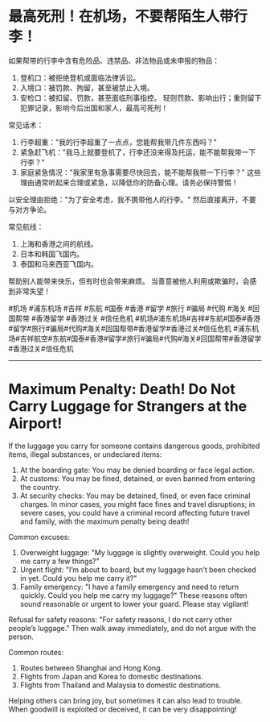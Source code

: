 # 最高死刑！在机场，不要帮陌生人带行李！

如果帮带的行李中含有危险品、违禁品、非法物品或未申报的物品：
1. 登机口：被拒绝登机或面临法律诉讼。
2. 入境口：被罚款、拘留，甚至被禁止入境。
3. 安检口：被扣留、罚款，甚至面临刑事指控。
轻则罚款、影响出行；重则留下犯罪记录，影响今后出国和家人，最高可死刑！

常见话术：
1. 行李超重："我的行李超重了一点点，您能帮我带几件东西吗？"
2. 紧急赶飞机："我马上就要登机了，行李还没来得及托运，能不能帮我带一下行李？"
3. 家庭紧急情况："我家里有急事需要尽快回去，能不能帮我带一下行李？"
这些理由通常听起来合理或紧急，以降低你的防备心理。请务必保持警惕！

以安全理由拒绝："为了安全考虑，我不携带他人的行李。"
然后直接离开，不要与对方争论。

常见航线：
1. 上海和香港之间的航线。
2. 日本和韩国飞国内。
3. 泰国和马来西亚飞国内。

帮助别人能带来快乐，但有时也会带来麻烦。
当善意被他人利用或欺骗时，会感到非常失望！

#机场 #浦东机场 #吉祥 #东航 #国泰 #香港 #留学 #旅行 #骗局 #代购 #海关 #回国帮带 #香港留学 #香港过关 #信任危机
#机场#浦东机场#吉祥#东航#国泰#香港#留学#旅行#骗局#代购#海关#回国帮带#香港留学#香港过关#信任危机
#浦东机场#吉祥航空#东航#国泰#香港#留学#旅行#骗局#代购#海关#回国帮带#香港留学#香港过关#信任危机

---

# Maximum Penalty: Death! Do Not Carry Luggage for Strangers at the Airport!

If the luggage you carry for someone contains dangerous goods, prohibited items, illegal substances, or undeclared items:
1. At the boarding gate: You may be denied boarding or face legal action.
2. At customs: You may be fined, detained, or even banned from entering the country.
3. At security checks: You may be detained, fined, or even face criminal charges.
In minor cases, you might face fines and travel disruptions; in severe cases, you could have a criminal record affecting future travel and family, with the maximum penalty being death!

Common excuses:
1. Overweight luggage: "My luggage is slightly overweight. Could you help me carry a few things?"
2. Urgent flight: "I’m about to board, but my luggage hasn’t been checked in yet. Could you help me carry it?"
3. Family emergency: "I have a family emergency and need to return quickly. Could you help me carry my luggage?"
These reasons often sound reasonable or urgent to lower your guard. Please stay vigilant!

Refusal for safety reasons: "For safety reasons, I do not carry other people’s luggage."
Then walk away immediately, and do not argue with the person.

Common routes:
1. Routes between Shanghai and Hong Kong.
2. Flights from Japan and Korea to domestic destinations.
3. Flights from Thailand and Malaysia to domestic destinations.

Helping others can bring joy, but sometimes it can also lead to trouble. When goodwill is exploited or deceived, it can be very disappointing!
